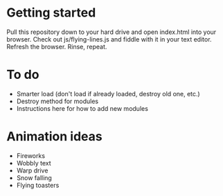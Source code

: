 # Getting started

Pull this repository down to your hard drive and open index.html into your browser. Check out js/flying-lines.js and fiddle with it in your text editor. Refresh the browser. Rinse, repeat.

# To do

* Smarter load (don't load if already loaded, destroy old one, etc.)
* Destroy method for modules
* Instructions here for how to add new modules

# Animation ideas

* Fireworks
* Wobbly text
* Warp drive
* Snow falling
* Flying toasters
